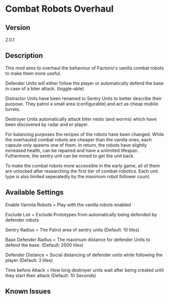 # Combat Robots Overhaul

## Version
2.0.1

## Description
This mod aims to overhaul the behaviour of Factorio's vanilla combat robots to make them more useful. 

Defender Units will either follow the player or automatically defend the base in case of a biter attack. (toggle-able)

Distractor Units have been renamed to Sentry Units to better describe their purpose. They patrol a small area (configurable) and act as cheap mobile turrets. 

Destroyer Units automatically attack biter nests (and worms) which have been discovered by radar and or player.

For balancing purposes the recipes of the robots have been changed. While the overhauled combat robots are cheaper than the vanilla ones, each capsule only spawns one of them. In return, the robots have slightly increased health, can be repaired and have a unlimited lifespan. Futhermore, the sentry unit can be mined to get the unit back. 

To make the combat robots more accessible in the early game, all of them are unlocked after researching the first tier of combat-robotics. Each unit type is also limited seperatedly by the maximum robot follower count. 

## Available Settings
Enable Vannila Robots = Play with the vanilla robots enabled

Exclude List = Exclude Prototypes from automatically being defended by defender robots

Sentry Radius = The Patrol area of sentry units (Default: 10 tiles)

Base Defender Radius = The maximum distance for defender Units to defend the base. (Default: 2500 tiles)

Defender Distance = Social distancing of defender units while following the player (Default: 3 tiles)

Time before Attack = How long destroyer units wait after being created until they start their attack (Default: 10 Seconds)

## Known Issues

